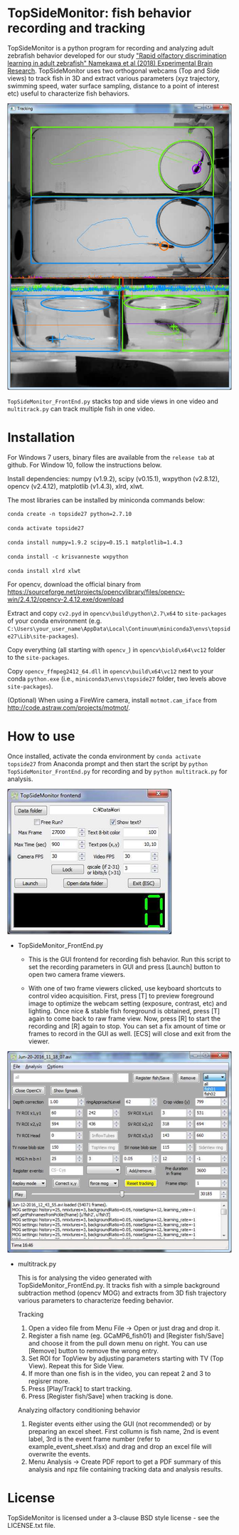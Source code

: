 TopSideMonitor: fish behavior recording and tracking
====================================================

TopSideMonitor is a python program for recording and analyzing adult zebrafish behavior developed for our study ["Rapid olfactory discrimination learning in adult zebrafish" Namekawa et al (2018) Experimental Brain Research](https://rdcu.be/4bM2). TopSideMonitor uses two orthogonal webcams (Top and Side views) to track fish in 3D and extract various parameters (xyz trajectory, swimming speed, water surface sampling, distance to a point of interest etc) useful to characterize fish behaviors.

![Tracking](https://github.com/i-namekawa/TopSideMonitor/blob/master/resources/tracking.jpg)

`TopSideMonitor_FrontEnd.py` stacks top and side views in one video and `multitrack.py` can track multiple fish in one video.

# Installation

For Windows 7 users, binary files are available from the `release tab` at github. For Window 10, follow the instructions below.


Install dependencies: numpy (v1.9.2), scipy (v0.15.1), wxpython (v2.8.12), opencv (v2.4.12), matplotlib (v1.4.3), xlrd, xlwt.

The most libraries can be installed by miniconda commands below:

```
conda create -n topside27 python=2.7.10

conda activate topside27

conda install numpy=1.9.2 scipy=0.15.1 matplotlib=1.4.3

conda install -c krisvanneste wxpython

conda install xlrd xlwt
```

For opencv, download the official binary from https://sourceforge.net/projects/opencvlibrary/files/opencv-win/2.4.12/opencv-2.4.12.exe/download

Extract and copy `cv2.pyd` in `opencv\build\python\2.7\x64` to `site-packages` of your conda environment (e.g. `C:\Users\your_user_name\AppData\Local\Continuum\miniconda3\envs\topside27\Lib\site-packages`).

Copy everything (all starting with `opencv_`) in `opencv\biold\x64\vc12` folder to the `site-packages`.

Copy `opencv_ffmpeg2412_64.dll` in `opencv\build\x64\vc12` next to your conda `python.exe` (i.e., `miniconda3\envs\topside27` folder, two levels above `site-packages`).

(Optional)
When using a FireWire camera, install `motmot.cam_iface` from http://code.astraw.com/projects/motmot/.


# How to use

Once installed, activate the conda environment by `conda activate topside27` from Anaconda prompt and then start the script by `python TopSideMonitor_FrontEnd.py` for recording and by `python multitrack.py` for analysis.

![Recording FrontEnd](https://github.com/i-namekawa/TopSideMonitor/blob/master/resources/recGUI.jpg)

* TopSideMonitor_FrontEnd.py

  - This is the GUI frontend for recording fish behavior. Run this script to set the recording parameters in GUI and press [Launch] button to open two camera frame viewers.
   
  - With one of two frame viewers clicked, use keyboard shortcuts to control video acquisition. First, press [T] to preview foreground image to optimize the webcam setting (exposure, contrast, etc) and lighting. Once nice & stable fish foreground is obtained, press [T] again to come back to raw frame view. Now, press [R] to start the recording and [R] again to stop. You can set a fix amount of time or frames to record in the GUI as well. [ECS] will close and exit from the viewer.

![Tracking tool](https://github.com/i-namekawa/TopSideMonitor/blob/master/resources/multitrackGUI.jpg)

* multitrack.py

  This is for analysing the video generated with TopSideMonitor_FrontEnd.py. It tracks fish with a simple background subtraction method (opencv MOG) and extracts from 3D fish trajectory various parameters to characterize feeding behavior.
     
  Tracking

    1. Open a video file from Menu File -> Open or just drag and drop it.
    2. Register a fish name (eg. GCaMP6_fish01) and [Register fish/Save] and choose it from the pull down menu on right. You can use [Remove] button to remove the wrong entry.
    3. Set ROI for TopView by adjusting parameters starting with TV (Top View). Repeat this for Side View.
    4. If more than one fish is in the video, you can repeat 2 and 3 to regisrer more.
    5. Press [Play/Track] to start tracking.
    6. Press [Register fish/Save] when tracking is done.

  Analyzing olfactory conditioning behavior

    1. Register events either using the GUI (not recommended) or by preparing an excel sheet. First collumn is fish name, 2nd is event label, 3rd is the event frame number (refer to example_event_sheet.xlsx) and drag and drop an excel file will overwrite the events.
    2. Menu Analysis -> Create PDF report to get a PDF summary of this analysis and npz file containing tracking data and analysis results.


License
=======

TopSideMonitor is licensed under a 3-clause BSD style license - see the LICENSE.txt file.
